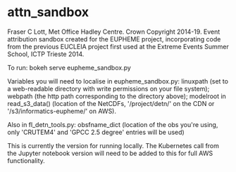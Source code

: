 # attn_sandbox
Fraser C Lott, Met Office Hadley Centre.
Crown Copyright 2014-19.
Event attribution sandbox created for the EUPHEME project,
incorporating code from the previous EUCLEIA project
first used at the Extreme Events Summer School, ICTP Trieste 2014.

To run:
bokeh serve eupheme_sandbox.py

Variables you will need to localise in eupheme_sandbox.py:
linuxpath (set to a web-readable directory with write permissions on your file system);
webpath (the http path corresponding to the directory above);
modelroot in read_s3_data() (location of the NetCDFs, '/project/detn/' on the CDN or '/s3/informatics-eupheme/' on AWS).

Also in fl_detn_tools.py:
obsfname_dict (location of the obs you're using, only 'CRUTEM4' and 'GPCC 2.5 degree' entries will be used) 

This is currently the version for running locally. 
The Kubernetes call from the Jupyter notebook version will need to be added to this for full AWS functionality.
